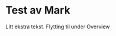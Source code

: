 <!-- Space: ~923047560 -->
<!-- Title: Test av publisering -->
<!-- Layout: articles -->
<!-- Label: herman  -->
<!-- Label: terry  -->
<!-- Label: test  -->

# Test av Mark

Litt ekstra tekst.
Flytting til under Overview
<!-- Parent: 3125641538 -->